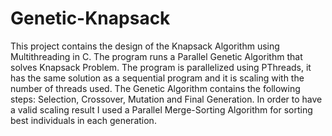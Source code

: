 # Genetic-Knapsack
This project contains the design of the Knapsack Algorithm using Multithreading in C. The program runs a Parallel Genetic Algorithm that solves Knapsack Problem. The program is parallelized using PThreads, it has the same solution as a sequential program and it is scaling with the number of threads used. The Genetic Algorithm contains the following steps: Selection, Crossover, Mutation and Final Generation. In order to have a valid scaling result I used a Parallel Merge-Sorting Algorithm for sorting best individuals in each generation.
